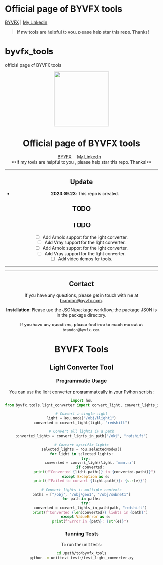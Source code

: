 # Official page of BYVFX tools

[BYVFX](https://byvfx.com/) | [My Linkedin](https://linkedin.com/brandoncyoung)

> **If my tools are helpful to you, please help star this repo. Thanks!**
# byvfx_tools
official page of BYVFX tools
<div align="center">

<div class="logo">
   <a href="https://shangchenzhou.com/projects/ProPainter/">
      <img src="assets/propainter_logo1_glow.png" style="width:180px">
   </a>
</div>

<h1>Official page of BYVFX tools</h1>

<div>
    <a href='https://byvfx.com/' target='_blank'>BYVFX</a>&emsp;
    <a href='https://linkedin.com/brandoncyoung' target='_blank'>My Linkedin</a>&emsp;

</div>


<div> 
**If my tools are helpful to you , please help star this repo. Thanks!** 
</div> 

---

## Update


- **2023.09.23**: This repo is created.

## TODO
## TODO

- [ ] Add Arnold support for the light converter.  
- [ ] Add Vray support for the light converter.  
- [ ] Add Arnold support for the light converter.  
- [ ] Add Vray support for the light converter.  
- [ ] Add video demos for tools.

---

---

## Contact

If you have any questions, please get in touch with me at [brandon@byvfx.com](mailto:brandon@byvfx.com).

**Installation**: Please use the JSON/package workflow; the package JSON is in the package directory.

If you have any questions, please feel free to reach me out at `brandon@byvfx.com`.

# BYVFX Tools

## Light Converter Tool

### Programmatic Usage

You can use the light converter programmatically in your Python scripts:

```python
import hou
from byvfx.tools.light_converter import convert_light, convert_lights_in_path

# Convert a single light
light = hou.node("/obj/hlight1")
converted = convert_light(light, "redshift")

# Convert all lights in a path
converted_lights = convert_lights_in_path("/obj", "redshift")

# Convert specific lights
selected_lights = hou.selectedNodes()
for light in selected_lights:
    try:
        converted = convert_light(light, "mantra")
        if converted:
            print(f"Converted {light.path()} to {converted.path()}")
    except Exception as e:
        print(f"Failed to convert {light.path()}: {str(e)}")

# Convert lights in multiple contexts
paths = ["/obj", "/obj/geo1", "/obj/subnet1"]
for path in paths:
    try:
        converted = convert_lights_in_path(path, "redshift")
        print(f"Converted {len(converted)} lights in {path}")
    except ValueError as e:
        print(f"Error in {path}: {str(e)}")
```

### Running Tests

To run the unit tests:

```bash
cd /path/to/byvfx_tools
python -m unittest tests/test_light_converter.py